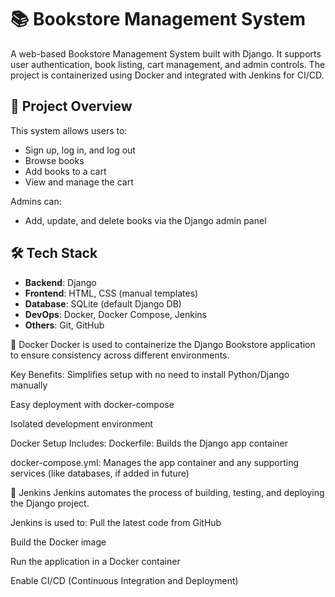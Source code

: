 # 📚 Bookstore Management System

A web-based Bookstore Management System built with Django. It supports user authentication, book listing, cart management, and admin controls. The project is containerized using Docker and 
integrated with Jenkins for CI/CD.


## 🚀 Project Overview

This system allows users to:
- Sign up, log in, and log out
- Browse books
- Add books to a cart
- View and manage the cart

Admins can:
- Add, update, and delete books via the Django admin panel

## 🛠️ Tech Stack

- **Backend**: Django
- **Frontend**: HTML, CSS (manual templates)
- **Database**: SQLite (default Django DB)
- **DevOps**: Docker, Docker Compose, Jenkins
- **Others**: Git, GitHub

🐳 Docker
Docker is used to containerize the Django Bookstore application to ensure consistency across different environments.

Key Benefits:
Simplifies setup with no need to install Python/Django manually

Easy deployment with docker-compose

Isolated development environment

Docker Setup Includes:
Dockerfile: Builds the Django app container

docker-compose.yml: Manages the app container and any supporting services (like databases, if added in future)

🤖 Jenkins
Jenkins automates the process of building, testing, and deploying the Django project.

Jenkins is used to:
Pull the latest code from GitHub

Build the Docker image

Run the application in a Docker container

Enable CI/CD (Continuous Integration and Deployment)
